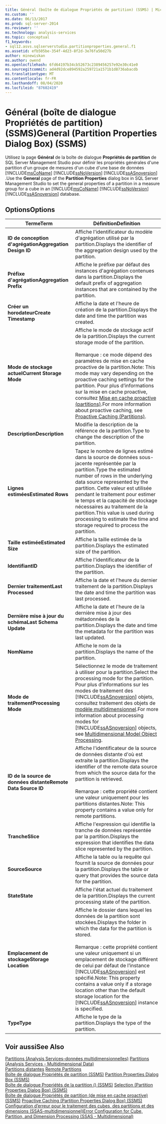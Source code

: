 ```yaml
---
title: Général (boîte de dialogue Propriétés de partition) (SSMS) | Microsoft Docs
ms.custom: ''
ms.date: 06/13/2017
ms.prod: sql-server-2014
ms.reviewer: ''
ms.technology: analysis-services
ms.topic: conceptual
f1_keywords:
- sql12.asvs.sqlserverstudio.partitionproperties.general.f1
ms.assetid: efb505be-354f-4d23-8f2d-3e76fa50d27b
author: minewiskan
ms.author: owend
ms.openlocfilehash: 6fd64197b34cb52673c2389456257e92e30c41e0
ms.sourcegitcommit: ad4d92dce894592a259721a1571b1d8736abacdb
ms.translationtype: MT
ms.contentlocale: fr-FR
ms.lasthandoff: 08/04/2020
ms.locfileid: "87602419"
---
```

# <a name="general-partition-properties-dialog-box-ssms"></a><span data-ttu-id="07b52-102">Général (boîte de dialogue Propriétés de partition) (SSMS)</span><span class="sxs-lookup"><span data-stu-id="07b52-102">General (Partition Properties Dialog Box) (SSMS)</span></span>
  <span data-ttu-id="07b52-103">Utilisez la page **Général** de la boîte de dialogue **Propriétés de partition** de SQL Server Management Studio pour définir les propriétés générales d'une partition d'un groupe de mesures d'un cube d'une base de données [!INCLUDE[msCoName](../includes/msconame-md.md)] [!INCLUDE[ssNoVersion](../includes/ssnoversion-md.md)] [!INCLUDE[ssASnoversion](../includes/ssasnoversion-md.md)] .</span><span class="sxs-lookup"><span data-stu-id="07b52-103">Use the **General** page of the **Partition Properties** dialog box in SQL Server Management Studio to set the general properties of a partition in a measure group for a cube in an [!INCLUDE[msCoName](../includes/msconame-md.md)] [!INCLUDE[ssNoVersion](../includes/ssnoversion-md.md)] [!INCLUDE[ssASnoversion](../includes/ssasnoversion-md.md)] database.</span></span>  
  
## <a name="options"></a><span data-ttu-id="07b52-104">Options</span><span class="sxs-lookup"><span data-stu-id="07b52-104">Options</span></span>  
  
|<span data-ttu-id="07b52-105">Terme</span><span class="sxs-lookup"><span data-stu-id="07b52-105">Term</span></span>|<span data-ttu-id="07b52-106">Définition</span><span class="sxs-lookup"><span data-stu-id="07b52-106">Definition</span></span>|  
|----------|----------------|  
|<span data-ttu-id="07b52-107">**ID de conception d'agrégation**</span><span class="sxs-lookup"><span data-stu-id="07b52-107">**Aggregation Design ID**</span></span>|<span data-ttu-id="07b52-108">Affiche l'identificateur du modèle d'agrégation utilisé par la partition.</span><span class="sxs-lookup"><span data-stu-id="07b52-108">Displays the identifier of the aggregation design used by the partition.</span></span>|  
|<span data-ttu-id="07b52-109">**Préfixe d'agrégation**</span><span class="sxs-lookup"><span data-stu-id="07b52-109">**Aggregation Prefix**</span></span>|<span data-ttu-id="07b52-110">Affiche le préfixe par défaut des instances d'agrégation contenues dans la partition.</span><span class="sxs-lookup"><span data-stu-id="07b52-110">Displays the default prefix of aggregation instances that are contained by the partition.</span></span>|  
|<span data-ttu-id="07b52-111">**Créer un horodateur**</span><span class="sxs-lookup"><span data-stu-id="07b52-111">**Create Timestamp**</span></span>|<span data-ttu-id="07b52-112">Affiche la date et l'heure de création de la partition.</span><span class="sxs-lookup"><span data-stu-id="07b52-112">Displays the date and time the partition was created.</span></span>|  
|<span data-ttu-id="07b52-113">**Mode de stockage actuel**</span><span class="sxs-lookup"><span data-stu-id="07b52-113">**Current Storage Mode**</span></span>|<span data-ttu-id="07b52-114">Affiche le mode de stockage actif de la partition.</span><span class="sxs-lookup"><span data-stu-id="07b52-114">Displays the current storage mode of the partition.</span></span><br /><br /> <span data-ttu-id="07b52-115">Remarque : ce mode dépend des paramètres de mise en cache proactive de la partition.</span><span class="sxs-lookup"><span data-stu-id="07b52-115">Note: This mode may vary depending on the proactive caching settings for the partition.</span></span> <span data-ttu-id="07b52-116">Pour plus d’informations sur la mise en cache proactive, consultez [Mise en cache proactive &#40;partitions&#41;](multidimensional-models-olap-logical-cube-objects/partitions-proactive-caching.md).</span><span class="sxs-lookup"><span data-stu-id="07b52-116">For more information about proactive caching, see [Proactive Caching &#40;Partitions&#41;](multidimensional-models-olap-logical-cube-objects/partitions-proactive-caching.md).</span></span>|  
|<span data-ttu-id="07b52-117">**Description**</span><span class="sxs-lookup"><span data-stu-id="07b52-117">**Description**</span></span>|<span data-ttu-id="07b52-118">Modifie la description de la référence de la partition.</span><span class="sxs-lookup"><span data-stu-id="07b52-118">Type to change the description of the partition.</span></span>|  
|<span data-ttu-id="07b52-119">**Lignes estimées**</span><span class="sxs-lookup"><span data-stu-id="07b52-119">**Estimated Rows**</span></span>|<span data-ttu-id="07b52-120">Tapez le nombre de lignes estimé dans la source de données sous-jacente représentée par la partition.</span><span class="sxs-lookup"><span data-stu-id="07b52-120">Type the estimated number of rows in the underlying data source represented by the partition.</span></span> <span data-ttu-id="07b52-121">Cette valeur est utilisée pendant le traitement pour estimer le temps et la capacité de stockage nécessaires au traitement de la partition.</span><span class="sxs-lookup"><span data-stu-id="07b52-121">This value is used during processing to estimate the time and storage required to process the partition.</span></span>|  
|<span data-ttu-id="07b52-122">**Taille estimée**</span><span class="sxs-lookup"><span data-stu-id="07b52-122">**Estimated Size**</span></span>|<span data-ttu-id="07b52-123">Affiche la taille estimée de la partition.</span><span class="sxs-lookup"><span data-stu-id="07b52-123">Displays the estimated size of the partition.</span></span>|  
|<span data-ttu-id="07b52-124">**Identifiant**</span><span class="sxs-lookup"><span data-stu-id="07b52-124">**ID**</span></span>|<span data-ttu-id="07b52-125">Affiche l'identificateur de la partition.</span><span class="sxs-lookup"><span data-stu-id="07b52-125">Displays the identifier of the partition.</span></span>|  
|<span data-ttu-id="07b52-126">**Dernier traitement**</span><span class="sxs-lookup"><span data-stu-id="07b52-126">**Last Processed**</span></span>|<span data-ttu-id="07b52-127">Affiche la date et l'heure du dernier traitement de la partition.</span><span class="sxs-lookup"><span data-stu-id="07b52-127">Displays the date and time the partition was last processed.</span></span>|  
|<span data-ttu-id="07b52-128">**Dernière mise à jour du schéma**</span><span class="sxs-lookup"><span data-stu-id="07b52-128">**Last Schema Update**</span></span>|<span data-ttu-id="07b52-129">Affiche la date et l'heure de la dernière mise à jour des métadonnées de la partition.</span><span class="sxs-lookup"><span data-stu-id="07b52-129">Displays the date and time the metadata for the partition was last updated.</span></span>|  
|<span data-ttu-id="07b52-130">**Nom**</span><span class="sxs-lookup"><span data-stu-id="07b52-130">**Name**</span></span>|<span data-ttu-id="07b52-131">Affiche le nom de la partition.</span><span class="sxs-lookup"><span data-stu-id="07b52-131">Displays the name of the partition.</span></span>|  
|<span data-ttu-id="07b52-132">**Mode de traitement**</span><span class="sxs-lookup"><span data-stu-id="07b52-132">**Processing Mode**</span></span>|<span data-ttu-id="07b52-133">Sélectionnez le mode de traitement à utiliser pour la partition.</span><span class="sxs-lookup"><span data-stu-id="07b52-133">Select the processing mode for the partition.</span></span> <span data-ttu-id="07b52-134">Pour plus d’informations sur les modes de traitement des [!INCLUDE[ssASnoversion](../includes/ssasnoversion-md.md)] objets, consultez traitement des objets de [modèle multidimensionnel](multidimensional-models/processing-a-multidimensional-model-analysis-services.md).</span><span class="sxs-lookup"><span data-stu-id="07b52-134">For more information about processing modes for [!INCLUDE[ssASnoversion](../includes/ssasnoversion-md.md)] objects, see [Multidimensional Model Object Processing](multidimensional-models/processing-a-multidimensional-model-analysis-services.md).</span></span>|  
|<span data-ttu-id="07b52-135">**ID de la source de données distante**</span><span class="sxs-lookup"><span data-stu-id="07b52-135">**Remote Data Source ID**</span></span>|<span data-ttu-id="07b52-136">Affiche l'identificateur de la source de données distante d'où est extraite la partition.</span><span class="sxs-lookup"><span data-stu-id="07b52-136">Displays the identifier of the remote data source from which the source data for the partition is retrieved.</span></span><br /><br /> <span data-ttu-id="07b52-137">Remarque : cette propriété contient une valeur uniquement pour les partitions distantes.</span><span class="sxs-lookup"><span data-stu-id="07b52-137">Note: This property contains a value only for remote partitions.</span></span>|  
|<span data-ttu-id="07b52-138">**Tranche**</span><span class="sxs-lookup"><span data-stu-id="07b52-138">**Slice**</span></span>|<span data-ttu-id="07b52-139">Affiche l'expression qui identifie la tranche de données représentée par la partition.</span><span class="sxs-lookup"><span data-stu-id="07b52-139">Displays the expression that identifies the data slice represented by the partition.</span></span>|  
|<span data-ttu-id="07b52-140">**Source**</span><span class="sxs-lookup"><span data-stu-id="07b52-140">**Source**</span></span>|<span data-ttu-id="07b52-141">Affiche la table ou la requête qui fournit la source de données pour la partition.</span><span class="sxs-lookup"><span data-stu-id="07b52-141">Displays the table or query that provides the source data for the partition.</span></span>|  
|<span data-ttu-id="07b52-142">**State**</span><span class="sxs-lookup"><span data-stu-id="07b52-142">**State**</span></span>|<span data-ttu-id="07b52-143">Affiche l'état actuel du traitement de la partition.</span><span class="sxs-lookup"><span data-stu-id="07b52-143">Displays the current processing state of the partition.</span></span>|  
|<span data-ttu-id="07b52-144">**Emplacement de stockage**</span><span class="sxs-lookup"><span data-stu-id="07b52-144">**Storage Location**</span></span>|<span data-ttu-id="07b52-145">Affiche le dossier dans lequel les données de la partition sont stockées.</span><span class="sxs-lookup"><span data-stu-id="07b52-145">Displays the folder in which the data for the partition is stored.</span></span><br /><br /> <span data-ttu-id="07b52-146">Remarque : cette propriété contient une valeur uniquement si un emplacement de stockage différent de celui par défaut de l’instance [!INCLUDE[ssASnoversion](../includes/ssasnoversion-md.md)] est spécifié.</span><span class="sxs-lookup"><span data-stu-id="07b52-146">Note: This property contains a value only if a storage location other than the default storage location for the [!INCLUDE[ssASnoversion](../includes/ssasnoversion-md.md)] instance is specified.</span></span>|  
|<span data-ttu-id="07b52-147">**Type**</span><span class="sxs-lookup"><span data-stu-id="07b52-147">**Type**</span></span>|<span data-ttu-id="07b52-148">Affiche le type de la partition.</span><span class="sxs-lookup"><span data-stu-id="07b52-148">Displays the type of the partition.</span></span>|  
  
## <a name="see-also"></a><span data-ttu-id="07b52-149">Voir aussi</span><span class="sxs-lookup"><span data-stu-id="07b52-149">See Also</span></span>  
 <span data-ttu-id="07b52-150">[Partitions &#40;Analysis Services-données multidimensionnelles&#41;](multidimensional-models-olap-logical-cube-objects/partitions-analysis-services-multidimensional-data.md) </span><span class="sxs-lookup"><span data-stu-id="07b52-150">[Partitions &#40;Analysis Services - Multidimensional Data&#41;](multidimensional-models-olap-logical-cube-objects/partitions-analysis-services-multidimensional-data.md) </span></span>  
 <span data-ttu-id="07b52-151">[Partitions distantes](multidimensional-models-olap-logical-cube-objects/partitions-remote-partitions.md) </span><span class="sxs-lookup"><span data-stu-id="07b52-151">[Remote Partitions](multidimensional-models-olap-logical-cube-objects/partitions-remote-partitions.md) </span></span>  
 <span data-ttu-id="07b52-152">[Boîte de dialogue Propriétés de partition &#40;SSMS&#41;](partition-properties-dialog-box-ssms.md) </span><span class="sxs-lookup"><span data-stu-id="07b52-152">[Partition Properties Dialog Box &#40;SSMS&#41;](partition-properties-dialog-box-ssms.md) </span></span>  
 <span data-ttu-id="07b52-153">[Boîte de dialogue Propriétés de la partition &#40;&#41; &#40;SSMS&#41;](selection-partition-properties-dialog-box-ssms.md) </span><span class="sxs-lookup"><span data-stu-id="07b52-153">[Selection &#40;Partition Properties Dialog Box&#41; &#40;SSMS&#41;](selection-partition-properties-dialog-box-ssms.md) </span></span>  
 <span data-ttu-id="07b52-154">[Boîte de dialogue Propriétés de partition &#40;de mise en cache proactive&#41; &#40;SSMS&#41;](proactive-caching-partition-properties-dialog-box-ssms.md) </span><span class="sxs-lookup"><span data-stu-id="07b52-154">[Proactive Caching &#40;Partition Properties Dialog Box&#41; &#40;SSMS&#41;](proactive-caching-partition-properties-dialog-box-ssms.md) </span></span>  
 [<span data-ttu-id="07b52-155">Configuration d’erreur pour le traitement des cubes, des partitions et des dimensions &#40;SSAS-multidimensionnel&#41;</span><span class="sxs-lookup"><span data-stu-id="07b52-155">Error Configuration for Cube, Partition, and Dimension Processing &#40;SSAS - Multidimensional&#41;</span></span>](multidimensional-models/error-configuration-for-cube-partition-and-dimension-processing.md)  
  
  

